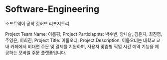 # Software-Engineering
소프트웨어 공학 깃허브 리포지토리

Project Team Name: 이룸핑;
Project Particiapnts: 박수빈, 양나슬, 김은지, 최진영, 주영은, 이희진;
Project Title: 이룸오더;
Project Description: 이룸오더는 대학교 교내 카페에서 비대면 주문 및 결제를 지원하며, 사용자 맞춤형 픽업 시간 예약 기능을 제공하는 모바일 주문 플랫폼입니다.
